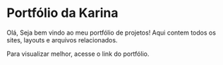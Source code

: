 <h1>Portfólio da Karina</h1>

<p>
  Olá, Seja bem vindo ao meu portfólio de projetos!
Aqui contem todos os sites, layouts e arquivos relacionados.

Para visualizar melhor, acesse o link do portfólio.
</p>

<a href="https://portfolio-self-pi-86.vercel.app/"> </a>

